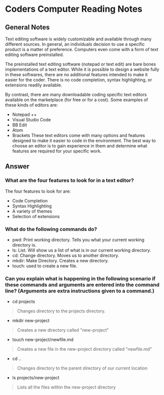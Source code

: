 
# Coders Computer Reading Notes

## General Notes

Text editing software is widely customizable and available through many different sources.  In general, an individuals decision to use a specific product is a matter of preference.  Computers even come with a form of text editing software preinstalled.

The preinstalled text editing software (notepad or text edit) are bare bones implementations of a text editor.  While it is possible to design a website fully in these softwares, there are no additional features intended to make it easier for the coder.  There is no code completion, syntax highlighting, or extensions readily available.

By contrast, there are many downloadable coding specific text editors available on the marketplace (for free or for a cost).  Some examples of these kinds of editors are:

- Notepad ++
- Visual Studio Code
- BB Edit
- Atom
- Brackets
These text editors come with many options and features designed to make it easier to code in the environment.  The best way to choose an editor is to gain experience in them and determine what features are required for your specific work.

## Answer

### What are the four features to look for in a text editor?

The four features to look for are:

- Code Completion
- Syntax Highlighting
- A variety of themes
- Selection of extensions

### What do the following commands do?

- pwd: Print working directory.  Tells you what your current working directory is.
- ls: List.  Will show us a list of what is in our current working directory.
- cd: Change directory.  Moves us to another directory.
- mkdir: Make Directory.  Creates a new directory.
- touch: used to create a new file.

### Can you explain what is happening in the following scenario if these commands and arguments are entered into the command line? (Arguments are extra instructions given to a command.)

- cd projects

> Changes directory to the projects directory.

- mkdir new-project

> Creates a new directory called "new-project"

- touch new-project/newfile.md

> Creates a new file in the new-project directory called "newfile.md"

- cd ..

> Changes directory to the parent directory of our current location

- ls projects/new-project

> Lists all the files within the new-project directory
